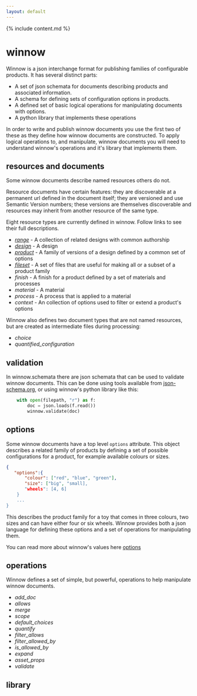 ```yaml
---
layout: default
---
```


{% include content.md %}

# winnow

Winnow is a json interchange format for publishing families of configurable products. It has several distinct parts:

+ A set of json schemata for documents describing products and associated information.
+ A schema for defining sets of configuration options in products.
+ A defined set of basic logical operations for manipulating documents with options.
+ A python library that implements these operations

In order to write and publish winnow documents you use the first two of these as they define how winnow documents are constructed. To apply logical operations to, and manipulate, winnow documents you will need to understand winnow's operations and it's library that implements them.


## resources and documents

Some winnow documents describe named resources others do not. 

Resource documents have certain features: they are discoverable at a permanent url defined in the document itself; they are versioned and use Semantic Version numbers; these versions are themselves discoverable and resources may inherit from another resource of the same type.

Eight resource types are currently defined in winnow. Follow links to see their full descriptions.

+ [*range*](docs/range.md) - A collection of related designs with common authorship
+ [*design*](docs/design.md) - A design
+ [*product*](docs/product.md) - A family of versions of a design defined by a common set of options
+ [*fileset*](docs/fileset.md) - A set of files that are useful for making all or a subset of a product family
+ *finish* - A finish for a product defined by a set of materials and processes
+ *material* - A material
+ *process* - A process that is applied to a material
+ *context* - An collection of options used to filter or extend a product's options

Winnow also defines two document types that are not named resources, but are created as intermediate files during processing:

+ *choice*
+ *quantified_configuration*

## validation

In winnow.schemata there are json schemata that can be used to validate winnow documents. This can be done using tools available from [json-schema.org](http://json-schema.org/implementations.html), or using winnow's python library like this:

```python
    with open(filepath, "r") as f:
        doc = json.loads(f.read())
        winnow.validate(doc)
```

## options

Some winnow documents have a top level ```options``` attribute.  This object describes a related family of products by defining a set of possible configurations for a product, for example available colours or sizes. 

 ```json
 {
    "options":{
        "colour": ["red", "blue", "green"],
        "size": ["big", "small],
        "wheels": [4, 6]
     }
     ...
 }
 ```

This describes the product family for a toy that comes in three colours, two sizes and can have either four or six wheels. Winnow provides both a json language for defining these options and a set of operations for manipulating them.

You can read more about winnow's values here [options](docs/options.md)

## operations

Winnow defines a set of simple, but powerful, operations to help manipulate winnow documents.

+ *add_doc* 
+ *allows*
+ *merge*
+ *scope*
+ *default_choices*
+ *quantify*
+ *filter_allows*
+ *filter_allowed_by*
+ *is_allowed_by*
+ *expand*
+ *asset_props*
+ *validate*

## library